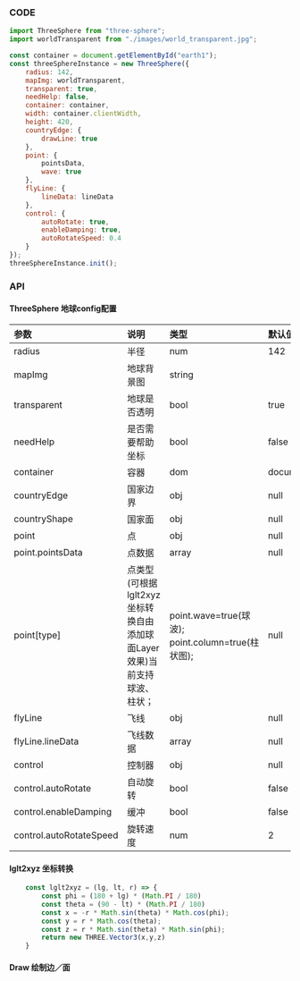 ### CODE
```javascript
import ThreeSphere from "three-sphere";
import worldTransparent from "./images/world_transparent.jpg";

const container = document.getElementById("earth1");
const threeSphereInstance = new ThreeSphere({
	radius: 142,
	mapImg: worldTransparent,
	transparent: true,
	needHelp: false,
	container: container,
	width: container.clientWidth,
	height: 420,
	countryEdge: {
		drawLine: true
	},
	point: {
		pointsData,
		wave: true
	},
	flyLine: {
		lineData: lineData
	},
	control: {
		autoRotate: true,
		enableDamping: true,
		autoRotateSpeed: 0.4
	}
});
threeSphereInstance.init();
```
### API
#### ThreeSphere 地球config配置
<table><thead><tr><th style="text-align: left;">参数</th><th style="text-align: left;">说明</th><th style="text-align: left;">类型</th><th style="text-align: left;">默认值</th></tr></thead><tbody><tr><td style="text-align: left;">radius</td><td style="text-align: left;">半径</td><td style="text-align: left;">num</td><td style="text-align: left;">142</td></tr><tr><td style="text-align: left;">mapImg</td><td style="text-align: left;">地球背景图</td><td style="text-align: left;">string</td><td style="text-align: left;"></td></tr><tr><td style="text-align: left;">transparent</td><td style="text-align: left;">地球是否透明</td><td style="text-align: left;">bool</td><td style="text-align: left;">true</td></tr><tr><td style="text-align: left;">needHelp</td><td style="text-align: left;">是否需要帮助坐标</td><td style="text-align: left;">bool</td><td style="text-align: left;">false</td></tr><tr><td style="text-align: left;">container</td><td style="text-align: left;">容器</td><td style="text-align: left;">dom</td><td style="text-align: left;">document.getElementById('App')</td></tr><tr><td style="text-align: left;">countryEdge</td><td style="text-align: left;">国家边界</td><td style="text-align: left;">obj</td><td style="text-align: left;">null</td></tr><tr><td style="text-align: left;">countryShape</td><td style="text-align: left;">国家面</td><td style="text-align: left;">obj</td><td style="text-align: left;">null</td></tr><tr><td style="text-align: left;">point</td><td style="text-align: left;">点</td><td style="text-align: left;">obj</td><td style="text-align: left;">null</td></tr><tr><td style="text-align: left;">point.pointsData</td><td style="text-align: left;">点数据</td><td style="text-align: left;">array</td><td style="text-align: left;">null</td></tr><tr><td style="text-align: left;">point[type]</td><td style="text-align: left;">点类型(可根据lglt2xyz坐标转换自由添加球面Layer效果)当前支持球波、柱状；</td><td style="text-align: left;">point.wave=true(球波); point.column=true(柱状图);</td><td style="text-align: left;">null</td></tr><tr><td style="text-align: left;">flyLine</td><td style="text-align: left;">飞线</td><td style="text-align: left;">obj</td><td style="text-align: left;">null</td></tr><tr><td style="text-align: left;">flyLine.lineData</td><td style="text-align: left;">飞线数据</td><td style="text-align: left;">array</td><td style="text-align: left;">null</td></tr><tr><td style="text-align: left;">control</td><td style="text-align: left;">控制器</td><td style="text-align: left;">obj</td><td style="text-align: left;">null</td></tr><tr><td style="text-align: left;">control.autoRotate</td><td style="text-align: left;">自动旋转</td><td style="text-align: left;">bool</td><td style="text-align: left;">false</td></tr><tr><td style="text-align: left;">control.enableDamping</td><td style="text-align: left;">缓冲</td><td style="text-align: left;">bool</td><td style="text-align: left;">false</td></tr><tr><td style="text-align: left;">control.autoRotateSpeed</td><td style="text-align: left;">旋转速度</td><td style="text-align: left;">num</td><td style="text-align: left;">2</td></tr></tbody></table>

#### lglt2xyz 坐标转换
```javascript
	const lglt2xyz = (lg, lt, r) => {
		const phi = (180 + lg) * (Math.PI / 180)
		const theta = (90 - lt) * (Math.PI / 180)
		const x = -r * Math.sin(theta) * Math.cos(phi);
		const y = r * Math.cos(theta);
		const z = r * Math.sin(theta) * Math.sin(phi);
		return new THREE.Vector3(x,y,z)
	}
```

#### Draw 绘制边／面
